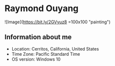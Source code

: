 Raymond Ouyang 
=======
![Image](https://bit.ly/2GVyuz8 =100x100 "painting")

## Information about me
 * Location: Cerritos, California, United States
 * Time Zone: Pacific Standard Time
 * OS version: Windows 10

